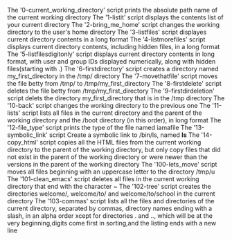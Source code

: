 The '0-current_working_directory' script prints the absolute path name of the current working directory
The '1-listit' script displays the contents list of your current directory
The '2-bring_me_home' script changes the working directory to the user's home directory
The '3-listfiles' script displayes current directory contents in a long format
The '4-listmorefiles' script displays current directory contents, including hidden files, in a long format
The '5-listfilesdigitonly' script displays current directory contents in long format, with user and group IDs displayed numerically, along with hidden files(starting with .)
The '6-firstdirectory' script creates a directory named my_first_directory in the /tmp/ directory
The '7-movethatfile' script moves the file betty from /tmp/ to /tmp/my_first_directory
The '8-firstdelete' script deletes the file betty from /tmp/my_first_directory
The '9-firstdirdeletion' script delets the directory my_first_directory that is in the /tmp directory
The '10-back' script changes the working directory to the previous one
The '11-lists' script lists all files in the current directory and the parent of the working directory and the /boot directory (in this order), in long format
The '12-file_type' script prints the type of the file named iamafile
The '13-symbolic_link' script Create a symbolic link to /bin/ls, named __ls__
The '14-copy_html' script copies all the HTML files from the current working directory to the parent of the working directory, but only copy files that did not exist in the parent of the working directory or were newer than the versions in the parent of the working directory
The '100-lets_move' script moves all files beginning with an uppercase letter to the directory /tmp/u
The '101-clean_emacs' script  deletes all files in the current working directory that end with the character ~
The '102-tree' script creates the directories welcome/, welcome/to/ and welcome/to/school in the current directory
The '103-commas' script lists all the files and directories of the current directory, separated by commas, directory names ending with a slash, in an alpha order xcept for directories . and .., which will be at the very beginning,digits come first in sorting,and the listing ends with a new line

